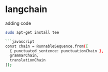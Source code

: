 # langchain

adding code



```bash
sudo apt-get install tee

```javascript
const chain = RunnableSequence.from([
  { punctuated_sentence: punctuationChain },
  grammarChain,
  translationChain
]);
```
